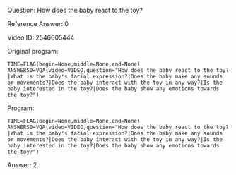 Question: How does the baby react to the toy?

Reference Answer: 0

Video ID: 2546605444

Original program:

```
TIME=FLAG(begin=None,middle=None,end=None)
ANSWERS0=VQA(video=VIDEO,question="How does the baby react to the toy?|What is the baby's facial expression?|Does the baby make any sounds or movements?|Does the baby interact with the toy in any way?|Is the baby interested in the toy?|Does the baby show any emotions towards the toy?")
```

Program:

```
TIME=FLAG(begin=None,middle=None,end=None)
ANSWERS0=VQA(video=VIDEO,question="How does the baby react to the toy?|What is the baby's facial expression?|Does the baby make any sounds or movements?|Does the baby interact with the toy in any way?|Is the baby interested in the toy?|Does the baby show any emotions towards the toy?")
```

Answer: 2

